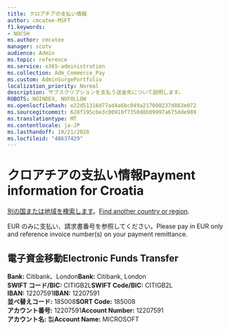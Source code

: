 ```yaml
---
title: クロアチアの支払い情報
author: cmcatee-MSFT
f1.keywords:
- NOCSH
ms.author: cmcatee
manager: scotv
audience: Admin
ms.topic: reference
ms.service: o365-administration
ms.collection: Adm_Commerce_Pay
ms.custom: AdminSurgePortfolio
localization_priority: Normal
description: サブスクリプションを支払う送金先について説明します。
ROBOTS: NOINDEX, NOFOLLOW
ms.openlocfilehash: e22d51316d77ad4a6bc049a217098237d883e072
ms.sourcegitcommit: 628f195cbe3c00910f7350d8b09997a675dde989
ms.translationtype: MT
ms.contentlocale: ja-JP
ms.lasthandoff: 10/21/2020
ms.locfileid: "48637429"
---
```

# <a name="payment-information-for-croatia"></a><span data-ttu-id="8ff8f-103">クロアチアの支払い情報</span><span class="sxs-lookup"><span data-stu-id="8ff8f-103">Payment information for Croatia</span></span>

<span data-ttu-id="8ff8f-104">[別の国または地域を検索します](../billing-and-payments/pay-for-your-subscription.md)。</span><span class="sxs-lookup"><span data-stu-id="8ff8f-104">[Find another country or region](../billing-and-payments/pay-for-your-subscription.md).</span></span>

<span data-ttu-id="8ff8f-105">EUR のみに支払い、請求書番号を参照してください。</span><span class="sxs-lookup"><span data-stu-id="8ff8f-105">Please pay in EUR only and reference invoice number(s) on your payment remittance.</span></span>

## <a name="electronic-funds-transfer"></a><span data-ttu-id="8ff8f-106">電子資金移動</span><span class="sxs-lookup"><span data-stu-id="8ff8f-106">Electronic Funds Transfer</span></span>

<span data-ttu-id="8ff8f-107">**Bank:** Citibank、London</span><span class="sxs-lookup"><span data-stu-id="8ff8f-107">**Bank:** Citibank, London</span></span>  
<span data-ttu-id="8ff8f-108">**SWIFT コード/BIC:** CITIGB2L</span><span class="sxs-lookup"><span data-stu-id="8ff8f-108">**SWIFT Code/BIC:** CITIGB2L</span></span>  
<span data-ttu-id="8ff8f-109">**IBAN:** 12207591</span><span class="sxs-lookup"><span data-stu-id="8ff8f-109">**IBAN:** 12207591</span></span>  
<span data-ttu-id="8ff8f-110">**並べ替えコード:** 185008</span><span class="sxs-lookup"><span data-stu-id="8ff8f-110">**SORT Code:** 185008</span></span>  
<span data-ttu-id="8ff8f-111">**アカウント番号:** 12207591</span><span class="sxs-lookup"><span data-stu-id="8ff8f-111">**Account Number:** 12207591</span></span>  
<span data-ttu-id="8ff8f-112">**アカウント名:** 製</span><span class="sxs-lookup"><span data-stu-id="8ff8f-112">**Account Name:** MICROSOFT</span></span>  